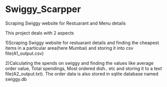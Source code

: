 # Swiggy_Scarpper
Scraping Swiggy website for Restuarant and Menu details

This project deals with 2 aspects

  1)Scraping Swiggy website for restuarant details and finding the cheapest items in a particular area(here Mumbai) and storing it into csv file(A1_output.csv)
  
  2)Calculating the spends on swiggy and finding the values like average order value, Total spendings, Most ordered dish.. etc and storing it to a text file(A2_output.txt). The order data is also stored in sqlite database named swiggy.db
  
